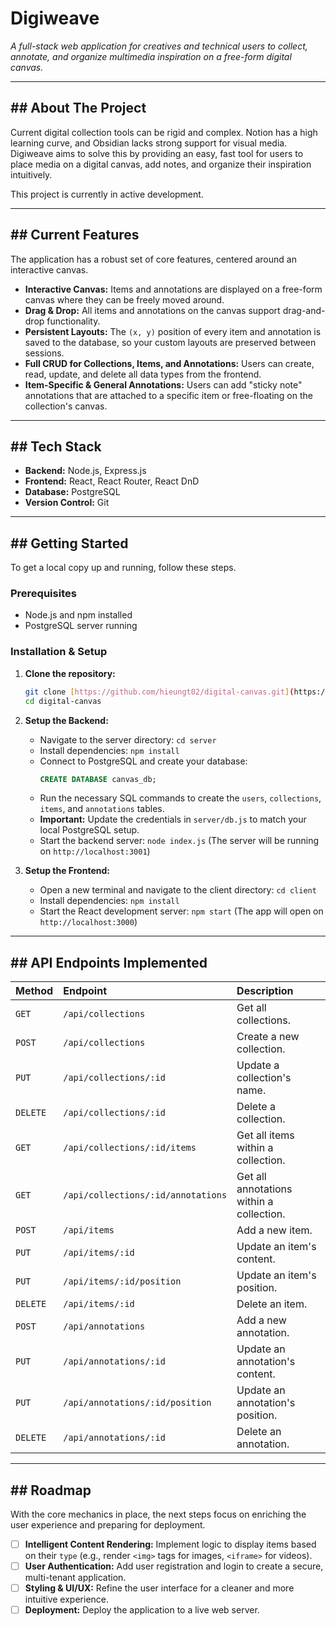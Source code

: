 # Digiweave

*A full-stack web application for creatives and technical users to collect, annotate, and organize multimedia inspiration on a free-form digital canvas.*

---

## ## About The Project

Current digital collection tools can be rigid and complex. Notion has a high learning curve, and Obsidian lacks strong support for visual media. Digiweave aims to solve this by providing an easy, fast tool for users to place media on a digital canvas, add notes, and organize their inspiration intuitively.

This project is currently in active development.

---

## ## Current Features

The application has a robust set of core features, centered around an interactive canvas.

* **Interactive Canvas:** Items and annotations are displayed on a free-form canvas where they can be freely moved around.
* **Drag & Drop:** All items and annotations on the canvas support drag-and-drop functionality.
* **Persistent Layouts:** The `(x, y)` position of every item and annotation is saved to the database, so your custom layouts are preserved between sessions.
* **Full CRUD for Collections, Items, and Annotations:** Users can create, read, update, and delete all data types from the frontend.
* **Item-Specific & General Annotations:** Users can add "sticky note" annotations that are attached to a specific item or free-floating on the collection's canvas.

---

## ## Tech Stack

* **Backend:** Node.js, Express.js
* **Frontend:** React, React Router, React DnD
* **Database:** PostgreSQL
* **Version Control:** Git

---

## ## Getting Started

To get a local copy up and running, follow these steps.

### Prerequisites

* Node.js and npm installed
* PostgreSQL server running

### Installation & Setup

1.  **Clone the repository:**
    ```sh
    git clone [https://github.com/hieungt02/digital-canvas.git](https://github.com/hieungt02/digital-canvas.git)
    cd digital-canvas
    ```

2.  **Setup the Backend:**
    * Navigate to the server directory: `cd server`
    * Install dependencies: `npm install`
    * Connect to PostgreSQL and create your database:
        ```sql
        CREATE DATABASE canvas_db;
        ```
    * Run the necessary SQL commands to create the `users`, `collections`, `items`, and `annotations` tables.
    * **Important:** Update the credentials in `server/db.js` to match your local PostgreSQL setup.
    * Start the backend server: `node index.js` (The server will be running on `http://localhost:3001`)

3.  **Setup the Frontend:**
    * Open a new terminal and navigate to the client directory: `cd client`
    * Install dependencies: `npm install`
    * Start the React development server: `npm start` (The app will open on `http://localhost:3000`)

---

## ## API Endpoints Implemented

| Method   | Endpoint                         | Description                                  |
| :------- | :------------------------------- | :------------------------------------------- |
| `GET`    | `/api/collections`               | Get all collections.                         |
| `POST`   | `/api/collections`               | Create a new collection.                     |
| `PUT`    | `/api/collections/:id`           | Update a collection's name.                  |
| `DELETE` | `/api/collections/:id`           | Delete a collection.                         |
| `GET`    | `/api/collections/:id/items`     | Get all items within a collection.           |
| `GET`    | `/api/collections/:id/annotations`| Get all annotations within a collection.     |
| `POST`   | `/api/items`                     | Add a new item.                              |
| `PUT`    | `/api/items/:id`                 | Update an item's content.                    |
| `PUT`    | `/api/items/:id/position`        | Update an item's position.                   |
| `DELETE` | `/api/items/:id`                 | Delete an item.                              |
| `POST`   | `/api/annotations`               | Add a new annotation.                        |
| `PUT`    | `/api/annotations/:id`           | Update an annotation's content.              |
| `PUT`    | `/api/annotations/:id/position`  | Update an annotation's position.             |
| `DELETE` | `/api/annotations/:id`           | Delete an annotation.                        |

---

## ## Roadmap

With the core mechanics in place, the next steps focus on enriching the user experience and preparing for deployment.

* [ ] **Intelligent Content Rendering:** Implement logic to display items based on their `type` (e.g., render `<img>` tags for images, `<iframe>` for videos).
* [ ] **User Authentication:** Add user registration and login to create a secure, multi-tenant application.
* [ ] **Styling & UI/UX:** Refine the user interface for a cleaner and more intuitive experience.
* [ ] **Deployment:** Deploy the application to a live web server.